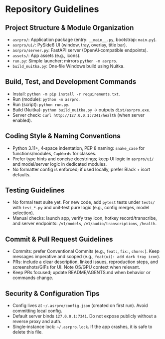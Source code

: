 # Repository Guidelines

## Project Structure & Module Organization
- `asrpro/`: Application package (entry: `__main__.py`, bootstrap: `main.py`).
- `asrpro/ui/`: PySide6 UI (window, tray, overlay, title bar).
- `asrpro/server.py`: FastAPI server (OpenAI‑compatible endpoints).
- `assets/`: App assets (e.g., icons).
- `run.py`: Simple launcher; mirrors `python -m asrpro`.
- `build_nuitka.py`: One‑file Windows build using Nuitka.

## Build, Test, and Development Commands
- Install: `python -m pip install -r requirements.txt`.
- Run (module): `python -m asrpro`.
- Run (script): `python run.py`.
- Build (Nuitka): `python build_nuitka.py` → outputs `dist/asrpro.exe`.
- Server check: `curl http://127.0.0.1:7341/health` (when server enabled).

## Coding Style & Naming Conventions
- Python 3.11+, 4‑space indentation, PEP 8 naming: `snake_case` for functions/modules, `CapWords` for classes.
- Prefer type hints and concise docstrings; keep UI logic in `asrpro/ui/` and model/server logic in dedicated modules.
- No formatter config is enforced; if used locally, prefer Black + isort defaults.

## Testing Guidelines
- No formal test suite yet. For new code, add `pytest` tests under `tests/` with `test_*.py` and unit‑test pure logic (e.g., config merges, model selection).
- Manual checks: launch app, verify tray icon, hotkey record/transcribe, and server endpoints: `/v1/models`, `/v1/audio/transcriptions`, `/health`.

## Commit & Pull Request Guidelines
- Commits: prefer Conventional Commits (e.g., `feat:`, `fix:`, `chore:`). Keep messages imperative and scoped (e.g., `feat(ui): add dark tray icon`).
- PRs: include a clear description, linked issues, reproduction steps, and screenshots/GIFs for UI. Note OS/GPU context when relevant.
- Keep PRs focused; update README/AGENTS.md when behavior or commands change.

## Security & Configuration Tips
- Config lives at `~/.asrpro/config.json` (created on first run). Avoid committing local config.
- Default server binds `127.0.0.1:7341`. Do not expose publicly without a reverse proxy and auth.
- Single‑instance lock: `~/.asrpro.lock`. If the app crashes, it is safe to delete this file.

